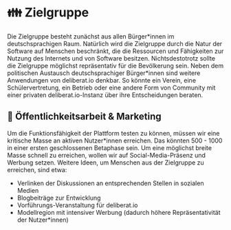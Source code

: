# 👪 Zielgruppe

Die Zielgruppe besteht zunächst aus allen Bürger\*innen im deutschsprachigen Raum. Natürlich wird die Zielgruppe durch die Natur der Software auf Menschen beschränkt, die die Ressourcen und Fähigkeiten zur Nutzung des Internets und von Software besitzen. Nichtsdestotrotz sollte die Zielgruppe möglichst repräsentativ für die Bevölkerung sein. Neben dem politischen Austausch deutschsprachiger Bürger\*innen sind weitere Anwendungen von deliberat.io denkbar. So könnte ein Verein, eine Schülervertretung, ein Betrieb oder eine andere Form von Community mit einer privaten deliberat.io-Instanz über ihre Entscheidungen beraten.

## 📯 Öffentlichkeitsarbeit & Marketing

Um die Funktionsfähigkeit der Plattform testen zu können, müssen wir eine kritische Masse an aktiven Nutzer\*innen erreichen. Das könnten 500 - 1000 in einer ersten geschlossenen Betaphase sein. Um eine möglichst breite Masse schnell zu erreichen, wollen wir auf Social-Media-Präsenz und Werbung setzen.
Weitere Ideen, um Menschen aus der Zielgruppe zu erreichen, sind etwa:

- Verlinken der Diskussionen an entsprechenden Stellen in sozialen Medien
- Blogbeiträge zur Entwicklung
- Vorführungs-Veranstaltung für deliberat.io
- Modellregion mit intensiver Werbung (dadurch höhere Repräsentativität der Nutzer\*innen)
